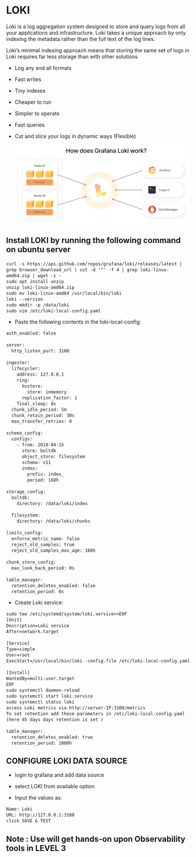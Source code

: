 # LOKI

Loki is a log aggregation system designed to store and query logs from all your applications and infrastructure. Loki takes a unique approach by only indexing the metadata rather than the full text of the log lines.

Loki’s minimal indexing approach means that storing the same set of logs in Loki requires far less storage than with other solutions

- Log any and all formats
- Fast writes
- Tiny indexes
- Cheaper to run
- Simpler to operate
- Fast queries
- Cut and slice your logs in dynamic ways (Flexible)
  
  ![](Images/r4.png)

## Install LOKI by running the following command on ubuntu server

```
curl -s https://api.github.com/repos/grafana/loki/releases/latest | grep browser_download_url | cut -d '"' -f 4 | grep loki-linux-amd64.zip | wget -i -
sudo apt install unzip
unzip loki-linux-amd64.zip
sudo mv loki-linux-amd64 /usr/local/bin/loki
loki --version
sudo mkdir -p /data/loki
sudo vim /etc/loki-local-config.yaml
```

- Paste the following contents in the loki-local-config:
```
auth_enabled: false

server:
  http_listen_port: 3100

ingester:
  lifecycler:
    address: 127.0.0.1
    ring:
      kvstore:
        store: inmemory
      replication_factor: 1
    final_sleep: 0s
  chunk_idle_period: 5m
  chunk_retain_period: 30s
  max_transfer_retries: 0

schema_config:
  configs:
    - from: 2018-04-15
      store: boltdb
      object_store: filesystem
      schema: v11
      index:
        prefix: index_
        period: 168h

storage_config:
  boltdb:
    directory: /data/loki/index

  filesystem:
    directory: /data/loki/chunks

limits_config:
  enforce_metric_name: false
  reject_old_samples: true
  reject_old_samples_max_age: 168h

chunk_store_config:
  max_look_back_period: 0s

table_manager:
  retention_deletes_enabled: false
  retention_period: 0s

```
- Create Loki service:
```
sudo tee /etc/systemd/system/loki.service<<EOF
[Unit]
Description=Loki service
After=network.target

[Service]
Type=simple
User=root
ExecStart=/usr/local/bin/loki -config.file /etc/loki-local-config.yaml

[Install]
WantedBy=multi-user.target
EOF
sudo systemctl daemon-reload
sudo systemctl start loki.service
sudo systemctl status loki
access Loki metrics via http://server-IP:3100/metrics
To set retention add these parameters in /etc/loki-local-config.yaml (here 45 days days retention is set )

table_manager:
  retention_deletes_enabled: true
  retention_period: 1080h
```

## CONFIGURE LOKI DATA SOURCE 

- login to grafana and add data source

- select LOKI from available option

- Input the values as:
```
Name: Loki
URL: http://127.0.0.1:3100
click SAVE & TEST
```

## Note : Use will get hands-on upon Observability tools in LEVEL 3 